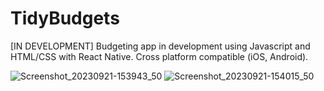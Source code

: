 # TidyBudgets
[IN DEVELOPMENT]
Budgeting app in development using Javascript and HTML/CSS with React Native. Cross platform compatible (iOS, Android).

![Screenshot_20230921-153943_50](https://github.com/Tidyrice/TidyBudgets/assets/75756358/2a4fc078-be88-4f7b-b4fd-d974aacefdae)
![Screenshot_20230921-154015_50](https://github.com/Tidyrice/TidyBudgets/assets/75756358/62af194e-39b6-4105-8424-09ff1072afcb)
